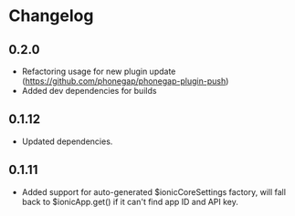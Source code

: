 Changelog
=========

## 0.2.0

* Refactoring usage for new plugin update (https://github.com/phonegap/phonegap-plugin-push)
* Added dev dependencies for builds

## 0.1.12

* Updated dependencies.

## 0.1.11

* Added support for auto-generated $ionicCoreSettings factory, will fall back to $ionicApp.get() if it can't find app ID and API key.
